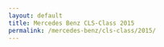 ```yaml
---
layout: default
title: Mercedes Benz CLS-Class 2015
permalink: /mercedes-benz/cls-class/2015/
---
```

